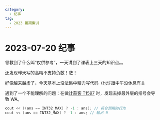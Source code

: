 ```yaml
---
category:
  - 纪事
tag:
  - 2023 暑期集训
---
```


# 2023-07-20 纪事

领教到了什么叫“仅供参考”，一天讲到了课表上三天的知识点。。

<!-- more -->

还发现昨天写的高精不支持负数！悲！

好像越来越虚了，今天基本上没法集中精力写代码（也许跟中午没休息有关

遇到了一个不能理解的问题：在做[计蒜客 T1597](https://github.com/ZihanHu/blog/blob/b597a748b969f46f0974499a1632ff265a4ea6b4/source/JSK-T1597/bfs.cpp) 时，发现去掉最外层的括号会导致 WA。

```cpp
cout << ((ans == INT32_MAX) ? -1 : ans); // 符合预期的行为
cout << (ans == INT32_MAX) ? -1 : ans; // 输出 0
```
